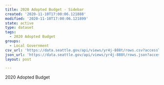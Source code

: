 ```yaml
---
title: 2020 Adopted Budget - Sidebar
created: '2020-11-10T17:00:06.121888'
modified: '2020-11-10T17:00:06.121899'
state: active
type: dataset
tags:
  - 2020 Adopted Budget
groups:
  - Local Government
csv_url: 'https://data.seattle.gov/api/views/yr4j-888t/rows.csv?accessType=DOWNLOAD'
json_url: 'https://data.seattle.gov/api/views/yr4j-888t/rows.json?accessType=DOWNLOAD'
layout: post

---
```

2020 Adopted Budget
